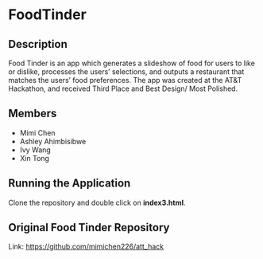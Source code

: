 # FoodTinder
Description
--------------
Food Tinder is an app which generates a slideshow of food for users to like or dislike, processes the users’ selections, and outputs a restaurant that matches the users’ food preferences. The app was created at the AT&T Hackathon, and received Third Place and Best Design/ Most Polished.

Members
--------------
- Mimi Chen
- Ashley Ahimbisibwe
- Ivy Wang
- Xin Tong

Running the Application
----------------------------
Clone the repository and double click on **index3.html**.


Original Food Tinder Repository
--------------------------------
Link: https://github.com/mimichen226/att_hack
